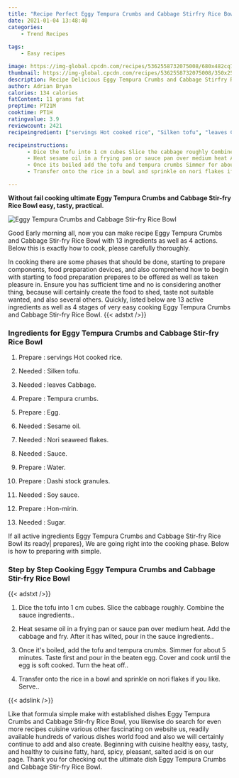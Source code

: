 ```yaml
---
title: "Recipe Perfect Eggy Tempura Crumbs and Cabbage Stirfry Rice Bowl"
date: 2021-01-04 13:48:40
categories:
    - Trend Recipes
    
tags:
    - Easy recipes

image: https://img-global.cpcdn.com/recipes/5362558732075008/680x482cq70/eggy-tempura-crumbs-and-cabbage-stir-fry-rice-bowl-recipe-main-photo.jpg
thumbnail: https://img-global.cpcdn.com/recipes/5362558732075008/350x250cq70/eggy-tempura-crumbs-and-cabbage-stir-fry-rice-bowl-recipe-main-photo.jpg
description: Recipe Delicious Eggy Tempura Crumbs and Cabbage Stirfry Rice Bowl with 13 ingredients and 4 stages of easy cooking.
author: Adrian Bryan
calories: 134 calories
fatContent: 11 grams fat
preptime: PT21M
cooktime: PT1H
ratingvalue: 3.9
reviewcount: 2421
recipeingredient: ["servings Hot cooked rice", "Silken tofu", "leaves Cabbage", "Tempura crumbs", "Egg", "Sesame oil", "Nori seaweed flakes", "Sauce", "Water", "Dashi stock granules", "Soy sauce", "Honmirin", "Sugar"]

recipeinstructions: 
      - Dice the tofu into 1 cm cubes Slice the cabbage roughly Combine the sauce ingredients 
      - Heat sesame oil in a frying pan or sauce pan over medium heat Add the cabbage and fry After it has wilted pour in the sauce ingredients 
      - Once its boiled add the tofu and tempura crumbs Simmer for about 5 minutes Taste first and pour in the beaten egg Cover and cook until the egg is soft cooked Turn the heat off 
      - Transfer onto the rice in a bowl and sprinkle on nori flakes if you like Serve

---
```




**Without fail cooking ultimate Eggy Tempura Crumbs and Cabbage Stir-fry Rice Bowl easy, tasty, practical**. 


![Eggy Tempura Crumbs and Cabbage Stir-fry Rice Bowl](https://img-global.cpcdn.com/recipes/5362558732075008/680x482cq70/eggy-tempura-crumbs-and-cabbage-stir-fry-rice-bowl-recipe-main-photo.jpg "Eggy Tempura Crumbs and Cabbage Stir-fry Rice Bowl")




Good Early morning all, now you can make recipe Eggy Tempura Crumbs and Cabbage Stir-fry Rice Bowl with 13 ingredients as well as 4 actions. Below this is exactly how to cook, please carefully thoroughly.

In cooking there are some phases that should be done, starting to prepare components, food preparation devices, and also comprehend how to begin with starting to food preparation prepares to be offered as well as taken pleasure in. Ensure you has sufficient time and no is considering another thing, because will certainly create the food to shed, taste not suitable wanted, and also several others. Quickly, listed below are 13 active ingredients as well as 4 stages of very easy cooking Eggy Tempura Crumbs and Cabbage Stir-fry Rice Bowl.
{{< adstxt />}}

### Ingredients for Eggy Tempura Crumbs and Cabbage Stir-fry Rice Bowl


1. Prepare  : servings Hot cooked rice.

1. Needed  : Silken tofu.

1. Needed  : leaves Cabbage.

1. Prepare  : Tempura crumbs.

1. Prepare  : Egg.

1. Needed  : Sesame oil.

1. Needed  : Nori seaweed flakes.

1. Needed  : Sauce.

1. Prepare  : Water.

1. Prepare  : Dashi stock granules.

1. Needed  : Soy sauce.

1. Prepare  : Hon-mirin.

1. Needed  : Sugar.



If all active ingredients Eggy Tempura Crumbs and Cabbage Stir-fry Rice Bowl its ready| prepares}, We are going right into the cooking phase. Below is how to preparing with simple.

### Step by Step Cooking Eggy Tempura Crumbs and Cabbage Stir-fry Rice Bowl

{{< adstxt />}}


1. Dice the tofu into 1 cm cubes. Slice the cabbage roughly. Combine the sauce ingredients..



1. Heat sesame oil in a frying pan or sauce pan over medium heat. Add the cabbage and fry. After it has wilted, pour in the sauce ingredients..



1. Once it&#39;s boiled, add the tofu and tempura crumbs. Simmer for about 5 minutes. Taste first and pour in the beaten egg. Cover and cook until the egg is soft cooked. Turn the heat off..



1. Transfer onto the rice in a bowl and sprinkle on nori flakes if you like. Serve..





{{< adslink />}}

Like that formula simple make with established dishes Eggy Tempura Crumbs and Cabbage Stir-fry Rice Bowl, you likewise do search for even more recipes cuisine various other fascinating on website us, readily available hundreds of various dishes world food and also we will certainly continue to add and also create. Beginning with cuisine healthy easy, tasty, and healthy to cuisine fatty, hard, spicy, pleasant, salted acid is on our page. Thank you for checking out the ultimate dish Eggy Tempura Crumbs and Cabbage Stir-fry Rice Bowl.
